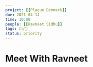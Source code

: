 ```yaml
---
project: [[Plague Denmark]]
due: 2021-04-14
time: 10:00
people: [[Ravneet Sidhu]]
tags: ⬜/🧨 
status: priority
---
```


# Meet With Ravneet